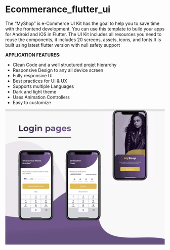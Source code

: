 # Ecommerance_flutter_ui

The “MyShop” is e-Commerce UI Kit has the goal to help you to save time with the frontend development. You can use this template to build your apps for Android and iOS in Flutter. The UI Kit includes all resources you need to reuse the components, it includes 20 screens, assets, icons, and fonts.It is built using latest flutter version with null safety support

**APPLICATION FEATURES:**

- Clean Code and a well structured projet hierarchy
- Responsive Design to any all device screen
- Fully responsive UI
- Best practices for UI & UX
- Supports multiple Languages
- Dark and light theme
- Uses Animation Controllers
- Easy to customize


<img width="1100" alt="login_screens" src="https://github.com/masood12/Flutter-Ecommerce-UI-Template/blob/master/assets/promotional/login_page.png">
